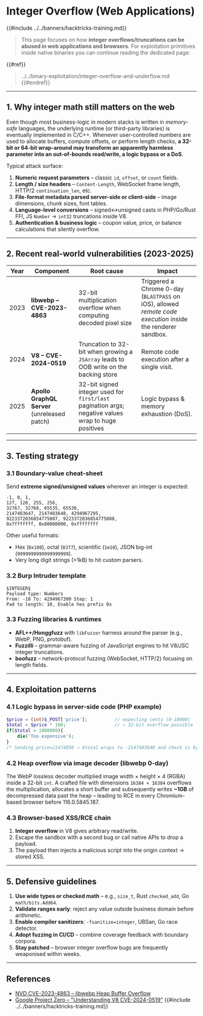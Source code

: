 # Integer Overflow (Web Applications)

{{#include ../../banners/hacktricks-training.md}}

> This page focuses on how **integer overflows/truncations can be abused in web applications and browsers**.  For exploitation primitives inside native binaries you can continue reading the dedicated page:
>
> 
{{#ref}}
> ../../binary-exploitation/integer-overflow-and-underflow.md
> {{#endref}}

---

## 1. Why integer math still matters on the web

Even though most business-logic in modern stacks is written in *memory-safe* languages, the underlying runtime (or third-party libraries) is eventually implemented in C/C++.  Whenever user-controlled numbers are used to allocate buffers, compute offsets, or perform length checks, **a 32-bit or 64-bit wrap-around may transform an apparently harmless parameter into an out-of-bounds read/write, a logic bypass or a DoS**.

Typical attack surface:

1. **Numeric request parameters** – classic `id`, `offset`, or `count` fields.
2. **Length / size headers** – `Content-Length`, WebSocket frame length, HTTP/2 `continuation_len`, etc.
3. **File-format metadata parsed server-side or client-side** – image dimensions, chunk sizes, font tables.
4. **Language-level conversions** – signed↔unsigned casts in PHP/Go/Rust FFI, JS `Number` → `int32` truncations inside V8.
5. **Authentication & business logic** – coupon value, price, or balance calculations that silently overflow.

---

## 2. Recent real-world vulnerabilities (2023-2025)

| Year | Component | Root cause | Impact |
|------|-----------|-----------|--------|
| 2023 | **libwebp – CVE-2023-4863** | 32-bit multiplication overflow when computing decoded pixel size | Triggered a Chrome 0-day (`BLASTPASS` on iOS), allowed *remote code execution* inside the renderer sandbox.  |
| 2024 | **V8 – CVE-2024-0519** | Truncation to 32-bit when growing a `JSArray` leads to OOB write on the backing store | Remote code execution after a single visit.  |
| 2025 | **Apollo GraphQL Server** (unreleased patch) | 32-bit signed integer used for `first/last` pagination args; negative values wrap to huge positives | Logic bypass & memory exhaustion (DoS). |

---

## 3. Testing strategy

### 3.1 Boundary-value cheat-sheet

Send **extreme signed/unsigned values** wherever an integer is expected:

```
-1, 0, 1,
127, 128, 255, 256,
32767, 32768, 65535, 65536,
2147483647, 2147483648, 4294967295,
9223372036854775807, 9223372036854775808,
0x7fffffff, 0x80000000, 0xffffffff
```

Other useful formats:
* Hex (`0x100`), octal (`0377`), scientific (`1e10`), JSON big-int (`9999999999999999999`).
* Very long digit strings (>1kB) to hit custom parsers.

### 3.2 Burp Intruder template

```
§INTEGER§
Payload type: Numbers
From: -10 To: 4294967300 Step: 1
Pad to length: 10, Enable hex prefix 0x
```

### 3.3 Fuzzing libraries & runtimes

* **AFL++/Honggfuzz** with `libFuzzer` harness around the parser (e.g., WebP, PNG, protobuf).
* **Fuzzilli** – grammar-aware fuzzing of JavaScript engines to hit V8/JSC integer truncations.
* **boofuzz** – network-protocol fuzzing (WebSocket, HTTP/2) focusing on length fields.

---

## 4. Exploitation patterns

### 4.1 Logic bypass in server-side code (PHP example)
```php
$price = (int)$_POST['price'];          // expecting cents (0-10000)
$total = $price * 100;                  // ← 32-bit overflow possible
if($total > 1000000){
    die('Too expensive');
}
/* Sending price=21474850 → $total wraps to ‑2147483648 and check is bypassed */
```

### 4.2 Heap overflow via image decoder (libwebp 0-day)
The WebP lossless decoder multiplied image width × height × 4 (RGBA) inside a 32-bit `int`.  A crafted file with dimensions `16384 × 16384` overflows the multiplication, allocates a short buffer and subsequently writes **~1GB** of decompressed data past the heap – leading to RCE in every Chromium-based browser before 116.0.5845.187.

### 4.3 Browser-based XSS/RCE chain
1. **Integer overflow** in V8 gives arbitrary read/write.
2. Escape the sandbox with a second bug or call native APIs to drop a payload.
3. The payload then injects a malicious script into the origin context → stored XSS.

---

## 5. Defensive guidelines

1. **Use wide types or checked math** – e.g., `size_t`, Rust `checked_add`, Go `math/bits.Add64`.
2. **Validate ranges early**: reject any value outside business domain before arithmetic.
3. **Enable compiler sanitizers**: `-fsanitize=integer`, UBSan, Go race detector.
4. **Adopt fuzzing in CI/CD** – combine coverage feedback with boundary corpora.
5. **Stay patched** – browser integer overflow bugs are frequently weaponised within weeks.

---



## References

* [NVD CVE-2023-4863 – libwebp Heap Buffer Overflow](https://nvd.nist.gov/vuln/detail/CVE-2023-4863)
* [Google Project Zero – "Understanding V8 CVE-2024-0519"](https://googleprojectzero.github.io/)
{{#include ../../banners/hacktricks-training.md}}
